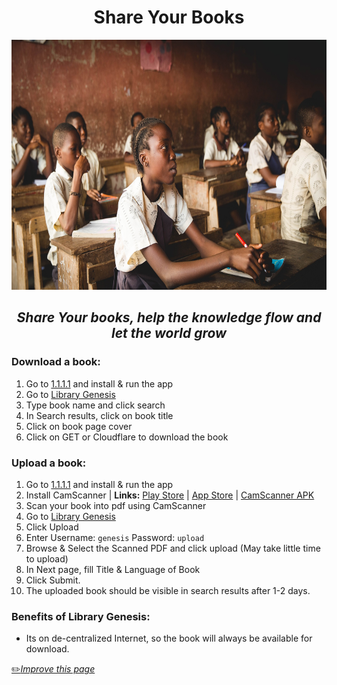 <h1 align="center">Share Your Books</h1>

<p align="center">
  <img width="726" height="400" src="https://github.com/fawazahmed0/sharebook/raw/main/books2.jpg">
</p>
<h2 align="center"><em>Share Your books, help the knowledge flow and let the world grow</em></h2>


### Download a book:
1. Go to [1.1.1.1](https://1.1.1.1) and install & run the app
2. Go to [Library Genesis][libgen]
3. Type book name and click search
4. In Search results, click on book title
5. Click on book page cover
6. Click on GET or Cloudflare to download the book


### Upload a book:
1. Go to [1.1.1.1](https://1.1.1.1) and install & run the app
2. Install CamScanner | **Links:** [Play Store](https://play.google.com/store/apps/details?id=com.intsig.camscanner) | [App Store](https://apps.apple.com/us/app/camscanner-pdf-scanner-app/id388627783) | [CamScanner APK](https://www.apkmirror.com/apk/camsoft-information/camscanner-phone-pdf-creator/) 
3. Scan your book into pdf using CamScanner
4. Go to [Library Genesis][libgen]
5. Click Upload
6. Enter Username: `genesis` Password: `upload`
7. Browse & Select the Scanned PDF and click upload (May take little time to upload)
8. In Next page, fill Title & Language of Book
9. Click Submit.
10. The uploaded book should be visible in search results after 1-2 days.

### Benefits of Library Genesis:
- Its on de-centralized Internet, so the book will always be available for download.

[libgen]: https://libgen.rs "Library Genesis"


[:pencil2:*Improve this page*](https://github.com/fawazahmed0/sharebook/edit/main/README.md)
